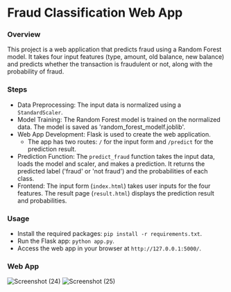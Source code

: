 # Fraud Classification Web App

### Overview
This project is a web application that predicts fraud using a Random Forest model. It takes four input features (type, amount, old balance, new balance) and predicts whether the transaction is fraudulent or not, along with the probability of fraud.

### Steps
- Data Preprocessing: The input data is normalized using a `StandardScaler`.
- Model Training: The Random Forest model is trained on the normalized data. The model is saved as 'random_forest_modelf.joblib'.
- Web App Development: Flask is used to create the web application.
  - The app has two routes: `/` for the input form and `/predict` for the prediction result.
- Prediction Function: The `predict_fraud` function takes the input data, loads the model and scaler, and makes a prediction. It returns the predicted label ('fraud' or 'not fraud') and the probabilities of each class.
- Frontend: The input form (`index.html`) takes user inputs for the four features. The result page (`result.html`) displays the prediction result and probabilities.

### Usage
- Install the required packages: `pip install -r requirements.txt`.
- Run the Flask app: `python app.py`.
- Access the web app in your browser at `http://127.0.0.1:5000/`.

### Web App
![Screenshot (24)](https://github.com/HassaanIK/Fraud-Classification/assets/139614780/b63ab92e-d9dd-4b6a-b200-b9a57c348d5e)
![Screenshot (25)](https://github.com/HassaanIK/Fraud-Classification/assets/139614780/a0410b95-3234-4304-96f2-3b416670dc93)
